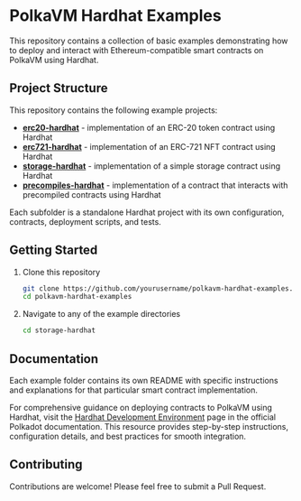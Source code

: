 # PolkaVM Hardhat Examples

This repository contains a collection of basic examples demonstrating how to deploy and interact with Ethereum-compatible smart contracts on PolkaVM using Hardhat.

## Project Structure

This repository contains the following example projects:

- [**erc20-hardhat**](./erc20-hardhat/) - implementation of an ERC-20 token contract using Hardhat
- [**erc721-hardhat**](./erc721-hardhat/) - implementation of an ERC-721 NFT contract using Hardhat
- [**storage-hardhat**](./storage-hardhat/) - implementation of a simple storage contract using Hardhat
- [**precompiles-hardhat**](./precompiles-hardhat/) - implementation of a contract that interacts with precompiled contracts using Hardhat

Each subfolder is a standalone Hardhat project with its own configuration, contracts, deployment scripts, and tests.

## Getting Started

1. Clone this repository
   ```bash
   git clone https://github.com/yourusername/polkavm-hardhat-examples.git
   cd polkavm-hardhat-examples
   ```

2. Navigate to any of the example directories
   ```bash
   cd storage-hardhat
   ```

## Documentation

Each example folder contains its own README with specific instructions and explanations for that particular smart contract implementation.

For comprehensive guidance on deploying contracts to PolkaVM using Hardhat, visit the [Hardhat Development Environment]((https://papermoonio.github.io/polkadot-mkdocs/develop/smart-contracts/dev-environments/hardhat/)) page in the official Polkadot documentation. This resource provides step-by-step instructions, configuration details, and best practices for smooth integration.

## Contributing

Contributions are welcome! Please feel free to submit a Pull Request.